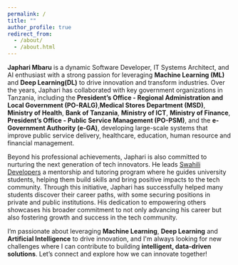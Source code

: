 ```yaml
---
permalink: /
title: ""
author_profile: true
redirect_from:
  - /about/
  - /about.html
---
```


**Japhari Mbaru** is a dynamic Software Developer, IT Systems Architect, and AI enthusiast with a strong passion for leveraging **Machine Learning (ML)** and **Deep Learning(DL)** to drive innovation and transform industries. Over the years, Japhari has collaborated with key government organizations in Tanzania, including the **President’s Office - Regional Administration and Local Government (PO-RALG)**,**Medical Stores Department (MSD)**, **Ministry of Health**, **Bank of Tanzania**, **Ministry of ICT**, **Ministry of Finance**, **President’s Office - Public Service Management (PO-PSM)**, and the **e-Government Authority (e-GA)**, developing large-scale systems that improve public service delivery, healthcare, education, human resource and financial management.

Beyond his professional achievements, Japhari is also committed to nurturing the next generation of tech innovators. He leads [Swahili Developers](https://github.com/Swahili-Developers/) a mentorship and tutoring program where he guides university students, helping them build skills and bring positive impacts to the tech community. Through this initiative, Japhari has successfully helped many students discover their career paths, with some securing positions in private and public institutions. His dedication to empowering others showcases his broader commitment to not only advancing his career but also fostering growth and success in the tech community.

I’m passionate about leveraging **Machine Learning**, **Deep Learning** and **Artificial Intelligence** to drive innovation, and I'm always looking for new challenges where I can contribute to building **intelligent, data-driven solutions**. Let’s connect and explore how we can innovate together!
